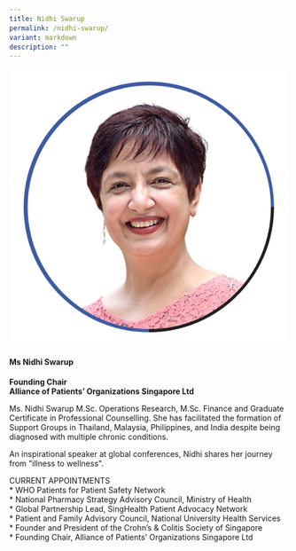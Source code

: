 ```yaml
---
title: Nidhi Swarup
permalink: /nidhi-swarup/
variant: markdown
description: ""
---
```

<div class="row">
<div class="col is-3">
<img src="/images/Speaker_NidhiSwarup.png">
</div>
<div class="col is-9 speaker-details">
	<h4><b>Ms Nidhi Swarup</b></h4>
<b>Founding Chair<br>
	Alliance of Patients’ Organizations Singapore Ltd</b>
	
<p>Ms. Nidhi Swarup M.Sc. Operations Research, M.Sc. Finance and Graduate Certificate in
Professional Counselling. She has facilitated the formation of Support Groups in Thailand, Malaysia, Philippines, and India despite being diagnosed with multiple chronic conditions.</p>
	
<p>An inspirational speaker at global conferences, Nidhi shares her journey from "illness to wellness".</p>
	
<p>CURRENT APPOINTMENTS<br>
* WHO Patients for Patient Safety Network<br>
* National Pharmacy Strategy Advisory Council, Ministry of Health<br>
* Global Partnership Lead, SingHealth Patient Advocacy Network<br>
* Patient and Family Advisory Council, National University Health Services<br>
* Founder and President of the Crohn’s &amp; Colitis Society of Singapore<br>
* Founding Chair, Alliance of Patients’ Organizations Singapore Ltd<br>
</p>
</div>
</div>